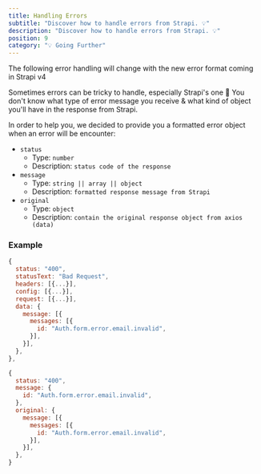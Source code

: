 ```yaml
---
title: Handling Errors
subtitle: "Discover how to handle errors from Strapi. 💡"
description: "Discover how to handle errors from Strapi. 💡"
position: 9
category: "💡 Going Further"
---
```


<alert type="info">

The following error handling will change with the new error format coming in Strapi v4

</alert>

Sometimes errors can be tricky to handle, especially Strapi's one 🤔
You don't know what type of error message you receive & what kind of object you'll have in the response from Strapi.


In order to help you, we decided to provide you a formatted error object when an error will be encounter:

- `status`
  - Type: `number`
  - Description: `status code of the response`
- `message`
  - Type: `string || array || object`
  - Description: `formatted response message from Strapi`
- `original`
  - Type: `object`
  - Description: `contain the original response object from axios (data)`

### Example

<code-group>
  <code-block label="Response" active>

  ```js
  {
    status: "400",
    statusText: "Bad Request",
    headers: [{...}],
    config: [{...}],
    request: [{...}],
    data: {
      message: [{
        messages: [{
          id: "Auth.form.error.email.invalid",
        }],
      }],
    },
  },
  ```

  </code-block>
  <code-block label="Formatted error">

  ```js
  {
    status: "400",
    message: {
      id: "Auth.form.error.email.invalid",
    },
    original: {
      message: [{
        messages: [{
          id: "Auth.form.error.email.invalid",
        }],
      }],
    },
  }
  ```

  </code-block>
</code-group>